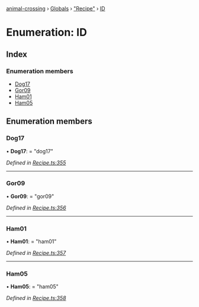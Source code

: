 [animal-crossing](../README.md) › [Globals](../globals.md) › ["Recipe"](../modules/_recipe_.md) › [ID](_recipe_.id.md)

# Enumeration: ID

## Index

### Enumeration members

* [Dog17](_recipe_.id.md#dog17)
* [Gor09](_recipe_.id.md#gor09)
* [Ham01](_recipe_.id.md#ham01)
* [Ham05](_recipe_.id.md#ham05)

## Enumeration members

###  Dog17

• **Dog17**: = "dog17"

*Defined in [Recipe.ts:355](https://github.com/Norviah/animal-crossing/blob/2c80bbc/module/types/Recipe.ts#L355)*

___

###  Gor09

• **Gor09**: = "gor09"

*Defined in [Recipe.ts:356](https://github.com/Norviah/animal-crossing/blob/2c80bbc/module/types/Recipe.ts#L356)*

___

###  Ham01

• **Ham01**: = "ham01"

*Defined in [Recipe.ts:357](https://github.com/Norviah/animal-crossing/blob/2c80bbc/module/types/Recipe.ts#L357)*

___

###  Ham05

• **Ham05**: = "ham05"

*Defined in [Recipe.ts:358](https://github.com/Norviah/animal-crossing/blob/2c80bbc/module/types/Recipe.ts#L358)*
